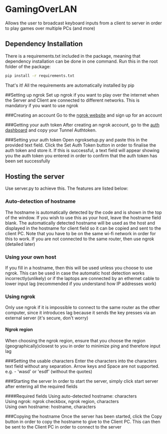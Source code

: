 # GamingOverLAN
Allows the user to broadcast keyboard inputs from a client to server in order to play games over multiple PCs (and more)

## Dependency Installation
There is a requirements.txt included in the package, meaning that dependency installation can be done in one command.
Run this in the root folder of the package:
```sh
pip install -r requirements.txt
```
That's it! All the requirements are automatically installed by pip

##Setting up ngrok
Set up ngrok if you want to play over the internet when the Server and Client are connected to different networks. This
is mandatory if you want to use ngrok

###Creating an account
Go to the [ngrok website](https://github.com/user/repo/blob/branch/other_file.md) and sign up for an account

###Getting your auth token
After creating an ngrok account, go to the [auth dashboard](https://dashboard.ngrok.com/auth) and copy your Tunnel
Authtoken. 

###Setting your auth token
Open ngroksetup.py and paste this in the provided text field. Click the Set Auth Token button in order to
finalise the auth token and store it. If this is successful, a text field will appear showing you the auth token you
entered in order to confirm that the auth token has been set successfully

## Hosting the server
Use server.py to achieve this. The features are listed below:

### Auto-detection of hostname
The hostname is automatically detected by the code and is shown in the top of the window. If you wish to use
this as your host, leave the hostname field blank. The automatically detected hostname will be used as the host
and displayed in the hostname for client field so it can be copied and sent to the client PC. Note that you have
to be on the same wi-fi network in order for this to work. If you are not connected to the same router, then use ngrok
(detailed later)

### Using your own host
If you fill in a hostname, then this will be used unless you choose to use ngrok. This can be used in case the 
automatic host detection works incorrectly(unlikely) or if the laptops are connected by an ethernet cable to lower input
lag (recommended if you understand how IP addresses work)

### Using ngrok
Only use ngrok if it is impossible to connect to the same router as the other computer, since it introduces lag because
it sends the key presses via an external server (it's secure, don't worry)

#### Ngrok region
When choosing the ngrok region, ensure that you choose the region (geographically)closest to you in order to minimize
ping and therefore input lag

###Setting the usable characters
Enter the characters into the characters text field without any separation. Arrow keys and Space are not supported.
e.g. - 'wasd' or 'esdf' (without the quotes)

###Starting the server
In order to start the server, simply click start server after entering all the required fields

####Required fields
Using auto-detected hostname: characters  
Using ngrok: ngrok checkbox, ngrok region, characters  
Using own hostname: hostname, characters

###Copying the hostname
Once the server has been started, click the Copy button in order to copy the hostname to give to the Client PC. This can
then be sent to the Client PC in order to connect to the server

